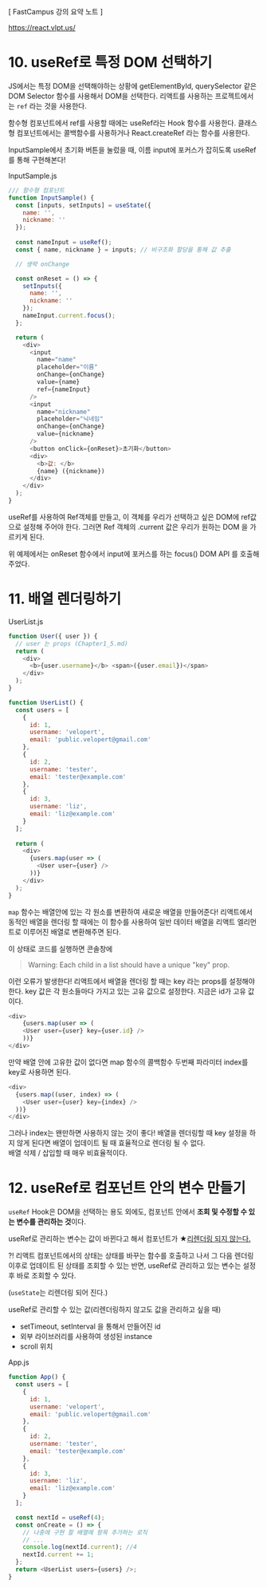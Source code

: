[ FastCampus 강의 요약 노트 ]

https://react.vlpt.us/

# 10. useRef로 특정 DOM 선택하기
JS에서는 특정 DOM을 선택해야하는 상황에 getElementById, querySelector 같은 DOM Selector 함수를 사용해서 DOM을 선택한다.
리액트를 사용하는 프로젝트에서는 `ref` 라는 것을 사용한다.

함수형 컴포넌트에서 ref를 사용할 때에는 useRef라는 Hook 함수를 사용한다. 클래스형 컴포넌트에서는 콜백함수를 사용하거나 React.createRef 라는 함수를 사용한다. 

InputSample에서 초기화 버튼을 눌렀을 때, 이름 input에 포커스가 잡히도록 useRef를 통해 구현해본다!

InputSample.js
```javascript
/// 함수형 컴포넌트
function InputSample() {
  const [inputs, setInputs] = useState({
    name: '',
    nickname: ''
  });
  
  const nameInput = useRef();
  const { name, nickname } = inputs; // 비구조화 할당을 통해 값 추출

  // 생략 onChange

  const onReset = () => {
    setInputs({
      name: '',
      nickname: ''
    });
    nameInput.current.focus();
  };

  return (
    <div>
      <input
        name="name"
        placeholder="이름"
        onChange={onChange}
        value={name}
        ref={nameInput}
      />
      <input
        name="nickname"
        placeholder="닉네임"
        onChange={onChange}
        value={nickname}
      />
      <button onClick={onReset}>초기화</button>
      <div>
        <b>값: </b>
        {name} ({nickname})
      </div>
    </div>
  );
}
```

useRef를 사용하여 Ref객체를 만들고, 이 객체를 우리가 선택하고 싶은 DOM에 ref값으로 설정해 주어야 한다. 그러면 Ref 객체의 .current 값은 우리가 원하는 DOM 을 가르키게 된다.

위 예제에서는 onReset 함수에서 input에 포커스를 하는 focus() DOM API 를 호출해주었다.

# 11. 배열 렌더링하기

UserList.js
```javascript
function User({ user }) {
  // user 는 props (Chapter1_5.md)
  return (
    <div>
      <b>{user.username}</b> <span>({user.email})</span>
    </div>
  );
}

function UserList() {
  const users = [
    {
      id: 1,
      username: 'velopert',
      email: 'public.velopert@gmail.com'
    },
    {
      id: 2,
      username: 'tester',
      email: 'tester@example.com'
    },
    {
      id: 3,
      username: 'liz',
      email: 'liz@example.com'
    }
  ];
   
  return (
    <div>
      {users.map(user => (
        <User user={user} />
      ))}
    </div>
  );
}
```

`map` 함수는 배열안에 있는 각 원소를 변환하여 새로운 배열을 만들어준다! 리액트에서 동적인 배열을 렌더링 할 때에는 이 함수를 사용하여 일반 데이터 배열을 리액트 엘리먼트로 이루어진 배열로 변환해주면 된다.

이 상태로 코드를 실행하면 콘솔창에
> Warning: Each child in a list should have a unique "key" prop.  

이런 오류가 발생한다!
리액트에서 배열을 렌더링 할 때는 key 라는 props를 설정해야 한다. key 값은 각 원소들마다 가지고 있는 고유 값으로 설정한다. 지금은 id가 고유 값이다.

```javascript
<div>
    {users.map(user => (
    <User user={user} key={user.id} />
    ))}
</div>
```
만약 배열 안에 고유한 값이 없다면 map 함수의 콜백함수 두번째 파라미터 index를 key로 사용하면 된다.
```javascript
<div>
  {users.map((user, index) => (
    <User user={user} key={index} />
  ))}
</div>
```
그러나 index는 왠만하면 사용하지 않는 것이 좋다!
배열을 렌더링할 때 key 설정을 하지 않게 된다면 배열이 업데이트 될 때 효율적으로 렌더링 될 수 없다.  
배열 삭제 / 삽입할 때 매우 비효율적이다.

# 12. useRef로 컴포넌트 안의 변수 만들기
`useRef` Hook은 DOM을 선택하는 용도 외에도, 컴포넌트 안에서 **조회 및 수정할 수 있는 변수를 관리하는 것**이다.

useRef로 관리하는 변수는 값이 바뀐다고 해서 컴포넌트가 ★<u>리렌더링 되지 않는다.</u>

?!
리액트 컴포넌트에서의 상태는 상태를 바꾸는 함수를 호출하고 나서 그 다음 렌더링 이후로 업데이트 된 상태를 조회할 수 있는 반면, useRef로 관리하고 있는 변수는 설정 후 바로 조회할 수 있다. 

(`useState`는 리렌더링 되어 진다.)

useRef로 관리할 수 있는 값(리렌더링하지 않고도 값을 관리하고 싶을 때)
* setTimeout, setInterval 을 통해서 만들어진 id
* 외부 라이브러리를 사용하여 생성된 instance
* scroll 위치

App.js
```javascript
function App() {
  const users = [
    {
      id: 1,
      username: 'velopert',
      email: 'public.velopert@gmail.com'
    },
    {
      id: 2,
      username: 'tester',
      email: 'tester@example.com'
    },
    {
      id: 3,
      username: 'liz',
      email: 'liz@example.com'
    }
  ];

  const nextId = useRef(4);
  const onCreate = () => {
    // 나중에 구현 할 배열에 항목 추가하는 로직
    // ...
    console.log(nextId.current); //4
    nextId.current += 1;
  };
  return <UserList users={users} />;
}

```